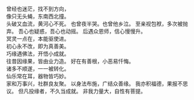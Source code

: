 曾经也迷茫，找不到方向，    
像只无头蝇，东南西北撞。  
头破又血流，黄河心不死。
也曾夜半哭。也曾他乡泣。
至亲视包袱，多次被抛弃。
吾心也疑惑，吾心也动摇。
后遇众恩师，信心慢慢升。  
冥灵一点在，本能驱使进。  
初心永不改，即为真善美。  
巧缘遇佛法，开悟小成就。  
往昔因缘果，皆由业力造。
好在有善根，小恶易忏悔。  
诸多不顺遂，一一被转化。  
仙乐常在耳，器物皆巧妙。  
家和万事兴，社群良友聚。
以身法布施，广结众善缘。
我亦积福德，果报不思议。
但凡投缘者，不久当成就。
非我力量大，自性有菩提。
